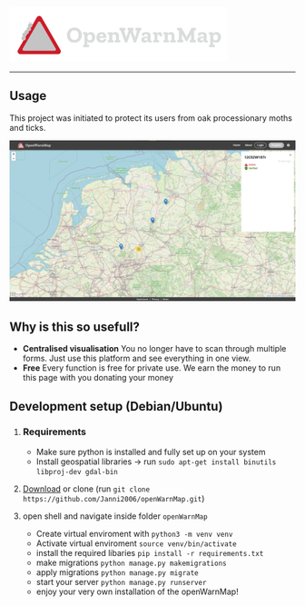 <img src="images/logo.svg?raw=true" height="96" alt="openWarnMap"/>

---

## Usage

This project was initiated to protect its users from oak processionary moths and ticks.

<img src="images/window.png?raw=true"  alt="openWarnMap"/>

## Why is this so usefull?

- **Centralised visualisation** You no longer have to scan through multiple forms. Just use this platform and see everything in one view.
- **Free** Every function is free for private use. We earn the money to run this page with you donating your money

## Development setup (Debian/Ubuntu)

1. ### Requirements

   - Make sure python is installed and fully set up on your system
   - Install geospatial libraries -> run `sudo apt-get install binutils libproj-dev gdal-bin`

2. [Download](https://github.com/Janni2006/openWarnMap/archive/refs/heads/main.zip) or clone (run `git clone https://github.com/Janni2006/openWarnMap.git`)
3. open shell and navigate inside folder `openWarnMap`
   - Create virtual enviroment with `python3 -m venv venv`
   - Activate virtual enviroment `source venv/bin/activate`
   - install the required libaries `pip install -r requirements.txt`
   - make migrations `python manage.py makemigrations`
   - apply migrations `python manage.py migrate`
   - start your server `python manage.py runserver`
   - enjoy your very own installation of the openWarnMap!

